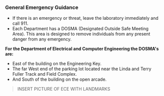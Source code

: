 ### General Emergency Guidance

- If there is an emergency or threat, leave the laboratory immediately and call 911.
- Each Department has a DOSMA (Designated Outside Safe Meeting Area). This area is designed to remove individuals from any present danger from any emergency.

__For the Department of Electrical and Computer Engineering the DOSMA's are:__
- East of the building on the Engineering Key.
- The far West end of the parking lot located near the Linda and Terry Fuller Track and Field Complex.
- And South of the building on the open arcade.

> INSERT PICTURE OF ECE WITH LANDMARKS
